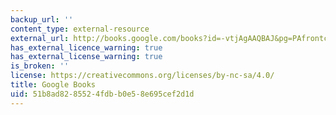 ```yaml
---
backup_url: ''
content_type: external-resource
external_url: http://books.google.com/books?id=-vtjAgAAQBAJ&pg=PAfrontcover
has_external_licence_warning: true
has_external_license_warning: true
is_broken: ''
license: https://creativecommons.org/licenses/by-nc-sa/4.0/
title: Google Books
uid: 51b8ad82-8552-4fdb-b0e5-8e695cef2d1d
---
```

